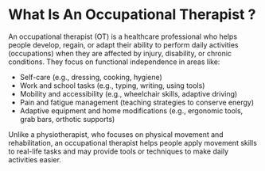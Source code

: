 # What Is An Occupational Therapist ?
An occupational therapist (OT) is a healthcare professional who helps people develop, regain, or adapt their ability to perform daily activities (occupations) when they are affected by injury, disability, or chronic conditions. They focus on functional independence in areas like:

* Self-care (e.g., dressing, cooking, hygiene)
* Work and school tasks (e.g., typing, writing, using tools)
* Mobility and accessibility (e.g., wheelchair skills, adaptive driving)
* Pain and fatigue management (teaching strategies to conserve energy)
* Adaptive equipment and home modifications (e.g., ergonomic tools, grab bars, orthotic supports)

Unlike a physiotherapist, who focuses on physical movement and rehabilitation, an occupational therapist helps people apply movement skills to real-life tasks and may provide tools or techniques to make daily activities easier.